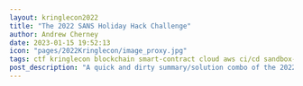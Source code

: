 ```yaml
---
layout: kringlecon2022
title: "The 2022 SANS Holiday Hack Challenge"
author: Andrew Cherney
date: 2023-01-15 19:52:13
icon: "pages/2022Kringlecon/image_proxy.jpg"
tags: ctf kringlecon blockchain smart-contract cloud aws ci/cd sandbox-escape windows wireshark suricata html xxe
post_description: "A quick and dirty summary/solution combo of the 2022 Kringlecon. This is backlogged content and is not as verbose or well produced as the rest of what you'll find here. I would advise trying these challenges for yourself before looking up these solutions since they are geared towards beginners."
---
```

